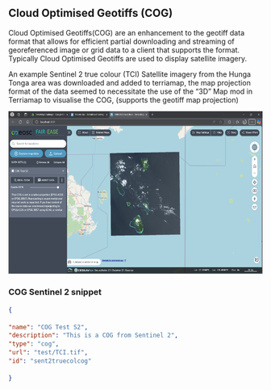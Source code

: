 ## Cloud Optimised Geotiffs (COG)

Cloud Optimised Geotiffs(COG) are an enhancement to the geotiff data
format that allows for efficient partial downloading and streaming of
georeferenced image or grid data to a client that supports the format.
Typically Cloud Optimised Geotiffs are used to display satellite
imagery.

An example Sentinel 2 true colour (TCI) Satellite imagery from the Hunga
Tonga area was downloaded and added to terriamap, the map projection
format of the data seemed to necessitate the use of the “3D” Map mod in
Terriamap to visualise the COG, (supports the geotiff map projection)

<img src="./content/image9.png"
style="width:6.26772in;height:3.36111in" />

### COG Sentinel 2 snippet
```json
{

"name": "COG Test S2",
"description": "This is a COG from Sentinel 2",
"type": "cog",
"url": "test/TCI.tif",
"id": "sent2truecolcog"

}
```

